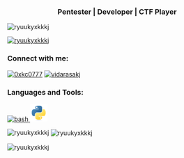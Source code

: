 <h3 align="center">Pentester | Developer | CTF Player</h3>

<p align="left"> <img src="https://komarev.com/ghpvc/?username=ryuukyxkkkj&label=Profile%20views&color=0e75b6&style=flat" alt="ryuukyxkkkj" /> </p>

<p align="left"> <a href="https://github.com/ryo-ma/github-profile-trophy"><img src="https://github-profile-trophy.vercel.app/?username=ryuukyxkkkj" alt="ryuukyxkkkj" /></a> </p>

<h3 align="left">Connect with me:</h3>
<p align="left">
<a href="https://instagram.com/0xkc0777" target="blank"><img align="center" src="https://raw.githubusercontent.com/rahuldkjain/github-profile-readme-generator/master/src/images/icons/Social/instagram.svg" alt="0xkc0777" height="30" width="40" /></a>
<a href="https://discord.gg/vidarasakj" target="blank"><img align="center" src="https://raw.githubusercontent.com/rahuldkjain/github-profile-readme-generator/master/src/images/icons/Social/discord.svg" alt="vidarasakj" height="30" width="40" /></a>
</p>

<h3 align="left">Languages and Tools:</h3>
<p align="left"> <a href="https://www.gnu.org/software/bash/" target="_blank" rel="noreferrer"> <img src="https://www.vectorlogo.zone/logos/gnu_bash/gnu_bash-icon.svg" alt="bash" width="40" height="40"/> </a> <a href="https://www.python.org" target="_blank" rel="noreferrer"> <img src="https://raw.githubusercontent.com/devicons/devicon/master/icons/python/python-original.svg" alt="python" width="40" height="40"/> </a> </p>

<p><img align="left" src="https://github-readme-stats.vercel.app/api/top-langs?username=ryuukyxkkkj&show_icons=true&locale=en&layout=compact" alt="ryuukyxkkkj" /></p>

<p>&nbsp;<img align="center" src="https://github-readme-stats.vercel.app/api?username=ryuukyxkkkj&show_icons=true&locale=en" alt="ryuukyxkkkj" /></p>

<p><img align="center" src="https://github-readme-streak-stats.herokuapp.com/?user=ryuukyxkkkj&" alt="ryuukyxkkkj" /></p>

